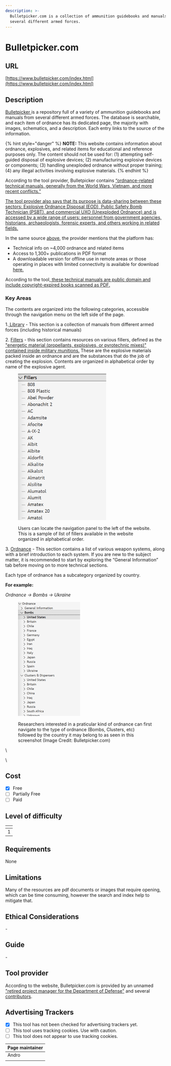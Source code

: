 ```yaml
---
description: >-
  Bulletpicker.com is a collection of ammunition guidebooks and manuals from
  several different armed forces.
---
```


# Bulletpicker.com

## URL

[https://www.bulletpicker.com/index.html](https://www.bulletpicker.com/index.html)

## Description

[Bulletpicker ](https://www.bulletpicker.com/index.html)is a repository full of a variety of ammunition guidebooks and manuals from several different armed forces. The database is searchable, and each item of ordnance has its dedicated page, the majority with images, schematics, and a description. Each entry links to the source of the information.

{% hint style="danger" %}
**NOTE:** This website contains information about ordnance, explosives, and related items for educational and reference purposes only. The content should not be used for: (1) attempting self-guided disposal of explosive devices; (2) manufacturing explosive devices or components; (3) handling unexploded ordnance without proper training; (4) any illegal activities involving explosive materials.
{% endhint %}

According to the tool provider, Bulletpicker contains [“ordnance-related technical manuals, generally from the World Wars, Vietnam, and more recent conflicts.”](https://buymeacoffee.com/bulletpicker)

[The tool provider also says that its purpose is data-sharing between these sectors: Explosive Ordnance Disposal (EOD), Public Safety Bomb Technician (PSBT), and commercial UXO (Unexploded Ordnance) and is accessed by a wide range of users:  personnel from government agencies, historians, archaeologists, forensic experts, and others working in related fields.](https://buymeacoffee.com/bulletpicker)

In the same source [above](https://buymeacoffee.com/bulletpicker), the provider mentions that the platform has:

* Technical info on \~4,000 ordnance and related items
* Access to 1,300+ publications in PDF format
* A downloadable version for offline use in remote areas or those operating in places with limited connectivity is available for download[ here.](https://www.bulletpicker.com/offline-version.html)

According to the tool,[ these technical manuals are public domain and include copyright-expired books scanned as PDF.](https://www.bulletpicker.com/_about.html)

### Key Areas&#x20;

The contents are organized into the following categories, accessible through the navigation menu on the left side of the page.&#x20;

1.[ Library](https://www.bulletpicker.com/_library.html) - This section is a collection of manuals from different armed forces (including historical manuals)&#x20;

2\. [Fillers](https://www.bulletpicker.com/_explosives.html) - this section contains resources on various fillers, defined as the[ "energetic material (propellants, explosives, or pyrotechnic mixes)" contained inside military munitions.](https://www.denix.osd.mil/uxo/explosives-safety/faqs/#faq-1) These are the explosive materials packed inside an ordnance and are the substances that do the job of creating the explosion. Contents are organized in alphabetical order by name of the explosive agent.&#x20;

<figure><img src=".gitbook/assets/2025-05-01_16-03-25.png" alt="" width="277"><figcaption><p>Users can locate the navigation panel to the left of the website. This is a sample of llst of fillers available in the  website organized in alphabetical order. </p></figcaption></figure>

3\. [Ordnance](https://www.bulletpicker.com/_ord.html) - This section contains a list of various weapon systems, along with a brief introduction to each system. If you are new to the subject matter, it is recommended to start by exploring the “General Information” tab before moving on to more technical sections.&#x20;

Each type of ordnance has a subcategory organized by country.&#x20;

**For example:**&#x20;

_Ordnance → Bombs → Ukraine_&#x20;

<figure><img src=".gitbook/assets/2025-05-01_16-02-21.png" alt="" width="195"><figcaption><p>Researchers interested in a praticular kind of ordnance can first navigate to the type of ordnance (Bombs, Clusters, etc) followed by the country it may belong to as seen in this screenshot (Image Credit: Bulletpicker.com) </p></figcaption></figure>



\


\


## Cost

* [x] Free
* [ ] Partially Free
* [ ] Paid

## Level of difficulty

<table><thead><tr><th data-type="rating" data-max="5"></th></tr></thead><tbody><tr><td>1</td></tr></tbody></table>

## Requirements

None

## Limitations

Many of the resources are pdf documents or images that require opening, which can be time consuming, however the search and index help to mitigate that.

## Ethical Considerations

\-

## Guide

\-

## Tool provider

According to the website, Bulletpicker.com is provided by an unnamed ["retired project manager for the Department of Defense"](https://www.bulletpicker.com/_me.html) and several [contributors](https://www.bulletpicker.com/contributors.html).

## Advertising Trackers

* [x] This tool has not been checked for advertising trackers yet.
* [ ] This tool uses tracking cookies. Use with caution.
* [ ] This tool does not appear to use tracking cookies.

| Page maintainer |
| --------------- |
| Andro           |
|                 |
